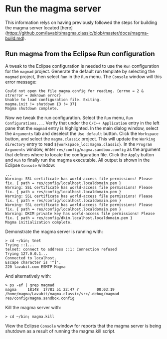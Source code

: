 # Run the magma server

This information relys on having previously followed the steps for building the magma server located [here] (<https://github.com/lavabit/magma.classic/blob/master/docs/magma-build.md>).

## Run magma from the Eclipse Run configuration

A tweak to the Eclipse configuration is needed to use the `Run` configuration for the `magmad` project.  Generate the default run template by selecting the `magmad` project, then select `Run` in the `Run` menu.  The `Console` window will this error message:

```
Could not open the file magma.config for reading. {errno = 2 & strerror = Unknown error}
Unable to load configuration file. Exiting.
magma.init != shutdown {3 != 37}
Magma shutdown complete.

```	

Now we tweak the run configuration.  Select the `Run` menu, `Run Configurations...`.  Verify that under the `C/C++ Application` entry in the left pane that the `magmad` entry is highlighted. In the main dialog window, select the `Arguments` tab and deselect the `Use default` button. Click the `Workspace` button, and select the `magma.classic` project. This will update the `Working directory` entry to read `${workspace_loc:magma.classic}`. In the `Program Arguments` window, enter `res/config/magma.sandbox.config` as the argument that defines where to locate the configuration file. Click the `Apply` button and `Run` to finally run the magma executable. All output is shown in the Eclipse `Console` window:

```
...
Warning: SSL certificate has world-access file permissions! Please fix. { path = res/config/localhost.localdomain.pem }
Warning: SSL certificate has world-access file permissions! Please fix. { path = res/config/localhost.localdomain.pem }
Warning: SSL certificate has world-access file permissions! Please fix. { path = res/config/localhost.localdomain.pem }
Warning: SSL certificate has world-access file permissions! Please fix. { path = res/config/localhost.localdomain.pem }
Warning: DKIM private key has world-access file permissions! Please fix. { path = res/config/dkim.localhost.localdomain.pem }
Magma initialization complete.
```

Demonstrate the magma server is running with:

	> cd ~/bin; tnet
	Trying ::1...
	telnet: connect to address ::1: Connection refused
	Trying 127.0.0.1...
	Connected to localhost.
	Escape character is '^]'.
	220 lavabit.com ESMTP Magma


And alternatively with:

	> ps -ef | grep magmad
	magma     18148  17781 51 22:47 ?        00:03:19 /home/magma/Lavabit/magma.classic/src/.debug/magmad res/config/magma.sandbox.config
	
Kill the magma server with:

	> cd ~/bin; magma.kill

View the Eclipse `Console` window for reports that the magma server is being shutdown as a result of running the magma.kill script.

